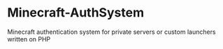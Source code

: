 # Minecraft-AuthSystem
Minecraft authentication system for private servers or custom launchers written on PHP
